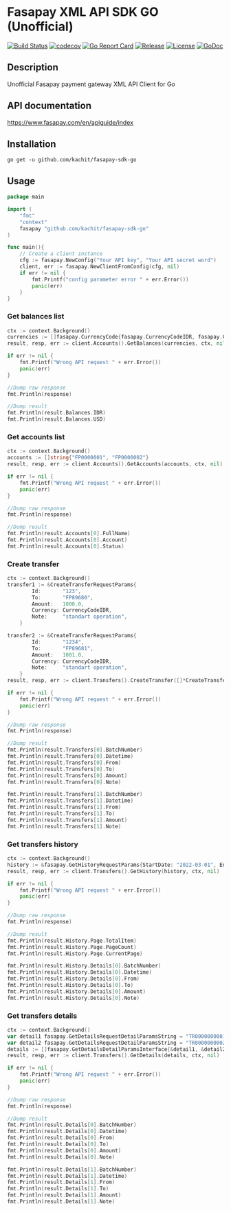 # Fasapay XML API SDK GO (Unofficial)
[![Build Status](https://app.travis-ci.com/Kachit/fasapay-sdk-go.svg?branch=master)](https://app.travis-ci.com/github/Kachit/fasapay-sdk-go)
[![codecov](https://codecov.io/gh/Kachit/fasapay-sdk-go/branch/master/graph/badge.svg)](https://codecov.io/gh/Kachit/fasapay-sdk-go)
[![Go Report Card](https://goreportcard.com/badge/github.com/kachit/fasapay-sdk-go)](https://goreportcard.com/report/github.com/kachit/fasapay-sdk-go)
[![Release](https://img.shields.io/github/v/release/Kachit/fasapay-sdk-go.svg)](https://github.com/Kachit/fasapay-sdk-go/releases)
[![License](https://img.shields.io/github/license/mashape/apistatus.svg)](https://github.com/kachit/fasapay-sdk-go/blob/master/LICENSE)
[![GoDoc](https://pkg.go.dev/badge/github.com/kachit/fasapay-sdk-go)](https://pkg.go.dev/github.com/kachit/fasapay-sdk-go)

## Description
Unofficial Fasapay payment gateway XML API Client for Go

## API documentation
https://www.fasapay.com/en/apiguide/index

## Installation
```shell
go get -u github.com/kachit/fasapay-sdk-go
```

## Usage
```go
package main

import (
    "fmt"
    "context"
    fasapay "github.com/kachit/fasapay-sdk-go"
)

func main(){
    // Create a client instance
    cfg := fasapay.NewConfig("Your API key", "Your API secret word")
    client, err := fasapay.NewClientFromConfig(cfg, nil)
    if err != nil {
        fmt.Printf("config parameter error " + err.Error())
        panic(err)
    }
}
```
### Get balances list
```go
ctx := context.Background()
currencies := []fasapay.CurrencyCode{fasapay.CurrencyCodeIDR, fasapay.CurrencyCodeUSD}
result, resp, err := client.Accounts().GetBalances(currencies, ctx, nil)

if err != nil {
    fmt.Printf("Wrong API request " + err.Error())
    panic(err)
}

//Dump raw response
fmt.Println(response)

//Dump result
fmt.Println(result.Balances.IDR)
fmt.Println(result.Balances.USD)
```
### Get accounts list
```go
ctx := context.Background()
accounts := []string{"FP0000001", "FP0000002"}
result, resp, err := client.Accounts().GetAccounts(accounts, ctx, nil)

if err != nil {
    fmt.Printf("Wrong API request " + err.Error())
    panic(err)
}

//Dump raw response
fmt.Println(response)

//Dump result
fmt.Println(result.Accounts[0].FullName)
fmt.Println(result.Accounts[0].Account)
fmt.Println(result.Accounts[0].Status)
```

### Create transfer
```go
ctx := context.Background()
transfer1 := &CreateTransferRequestParams{
		Id:       "123",
		To:       "FP89680",
		Amount:   1000.0,
		Currency: CurrencyCodeIDR,
		Note:     "standart operation",
	}

transfer2 := &CreateTransferRequestParams{
		Id:       "1234",
		To:       "FP89681",
		Amount:   1001.0,
		Currency: CurrencyCodeIDR,
		Note:     "standart operation",
	}
result, resp, err := client.Transfers().CreateTransfer([]*CreateTransferRequestParams{transfer, transfer2}, ctx, nil)

if err != nil {
    fmt.Printf("Wrong API request " + err.Error())
    panic(err)
}

//Dump raw response
fmt.Println(response)

//Dump result
fmt.Println(result.Transfers[0].BatchNumber)
fmt.Println(result.Transfers[0].Datetime)
fmt.Println(result.Transfers[0].From)
fmt.Println(result.Transfers[0].To)
fmt.Println(result.Transfers[0].Amount)
fmt.Println(result.Transfers[0].Note)

fmt.Println(result.Transfers[1].BatchNumber)
fmt.Println(result.Transfers[1].Datetime)
fmt.Println(result.Transfers[1].From)
fmt.Println(result.Transfers[1].To)
fmt.Println(result.Transfers[1].Amount)
fmt.Println(result.Transfers[1].Note)
```

### Get transfers history
```go
ctx := context.Background()
history := &fasapay.GetHistoryRequestParams{StartDate: "2022-03-01", EndDate: "2022-03-28"}
result, resp, err := client.Transfers().GetHistory(history, ctx, nil)

if err != nil {
    fmt.Printf("Wrong API request " + err.Error())
    panic(err)
}

//Dump raw response
fmt.Println(response)

//Dump result
fmt.Println(result.History.Page.TotalItem)
fmt.Println(result.History.Page.PageCount)
fmt.Println(result.History.Page.CurrentPage)

fmt.Println(result.History.Details[0].BatchNumber)
fmt.Println(result.History.Details[0].Datetime)
fmt.Println(result.History.Details[0].From)
fmt.Println(result.History.Details[0].To)
fmt.Println(result.History.Details[0].Amount)
fmt.Println(result.History.Details[0].Note)
```

### Get transfers details
```go
ctx := context.Background()
var detail1 fasapay.GetDetailsRequestDetailParamsString = "TR0000000001"
var detail2 fasapay.GetDetailsRequestDetailParamsString = "TR0000000002"
details := []fasapay.GetDetailsDetailParamsInterface{&detail1, &detail2}
result, resp, err := client.Transfers().GetDetails(details, ctx, nil)

if err != nil {
    fmt.Printf("Wrong API request " + err.Error())
    panic(err)
}

//Dump raw response
fmt.Println(response)

//Dump result
fmt.Println(result.Details[0].BatchNumber)
fmt.Println(result.Details[0].Datetime)
fmt.Println(result.Details[0].From)
fmt.Println(result.Details[0].To)
fmt.Println(result.Details[0].Amount)
fmt.Println(result.Details[0].Note)

fmt.Println(result.Details[1].BatchNumber)
fmt.Println(result.Details[1].Datetime)
fmt.Println(result.Details[1].From)
fmt.Println(result.Details[1].To)
fmt.Println(result.Details[1].Amount)
fmt.Println(result.Details[1].Note)
```